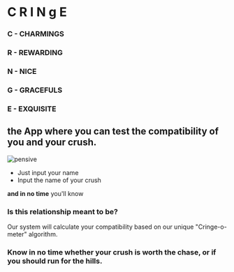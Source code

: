 # C R I N g E


### C - CHARMINGS
### R - REWARDING
### N - NICE
### G - GRACEFULS
### E - EXQUISITE
   
 ## the App where you can test the compatibility of you and your crush.
![pensive](https://i.ytimg.com/vi/spH1AlKHDog/maxresdefault.jpg)   
  
- Just input your name
- Input the name of your crush


**and in no time**
you'll know 
### Is this relationship meant to be?
Our system will calculate your compatibility based on our unique "Cringe-o-meter" algorithm.
###  Know in no time whether your crush is worth the chase, or if you should run for the hills.


 
